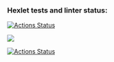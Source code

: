 ### Hexlet tests and linter status:
[![Actions Status](https://github.com/sergei3/frontend-project-lvl1/workflows/hexlet-check/badge.svg)](https://github.com/sergei3/frontend-project-lvl1/actions)

<a href="https://codeclimate.com/github/sergei3/frontend-project-lvl1/maintainability"><img src="https://api.codeclimate.com/v1/badges/291504df412ecb137b95/maintainability" /></a>

[![Actions Status](https://github.com/sergei3/frontend-project-lvl1/workflows/Linter/badge.svg)](https://github.com/sergei3/frontend-project-lvl1/actions)